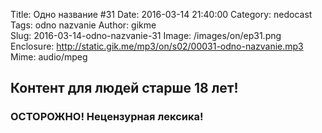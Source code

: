 Title: Одно название #31
Date: 2016-03-14 21:40:00
Category: nedocast  
Tags: odno nazvanie
Author: gikme  
Slug: 2016-03-14-odno-nazvanie-31
Image: /images/on/ep31.png
Enclosure: http://static.gik.me/mp3/on/s02/00031-odno-nazvanie.mp3  
Mime: audio/mpeg

## Контент для людей старше 18 лет!

### ОСТОРОЖНО! Нецензурная лексика!
